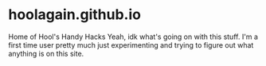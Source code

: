 # hoolagain.github.io
Home of Hool's Handy Hacks
Yeah, idk what's going on with this stuff. I'm a first time user pretty much just experimenting and trying to figure out what anything is on this site.
